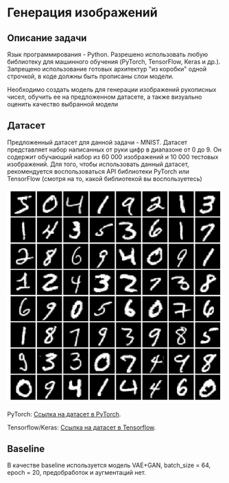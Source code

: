 # Генерация изображений

## Описание задачи

Язык программирования - Python.
Разрешено использовать любую библиотеку для машинного обучения (PyTorch, TensorFlow, Keras и др.). Запрещено использование готовых архитектур "из коробки" одной строчкой, в коде должны быть прописаны слои модели.

Необходимо создать модель для генерации изображений рукописных чисел, обучить ее на предложенном датасете, а также визуально оценить качество выбранной модели

## Датасет

Предложенный датасет для данной задачи - MNIST. Датасет представляет набор написанных от руки цифр в диапазоне от 0 до 9. Он содержит обучающий набор из 60 000 изображений и 10 000 тестовых изображений.
Для того, чтобы использовать данный датасет, рекомендуется воспользоваться API библиотеки PyTorch или TensorFlow (смотря на то, какой библиотекой вы воспользуетесь)

![mnist_img](https://github.com/VladislavEpifanow/CV-Lab-7/blob/main/img/MNIST.png)

PyTorch:
[Ссылка на датасет в PyTorch](https://pytorch.org/vision/main/generated/torchvision.datasets.MNIST.html).

Tensorflow/Keras:
[Ссылка на датасет в Tensorflow](https://www.tensorflow.org/api_docs/python/tf/keras/datasets/mnist).


## Baseline

В качестве baseline используется модель VAE+GAN, batch_size = 64, epoch = 20, предобработок и аугментаций нет. 
